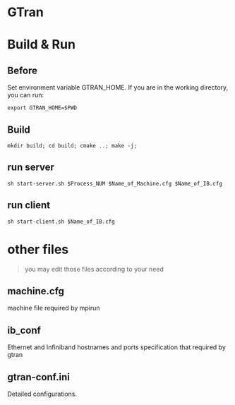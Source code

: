 # GTran

# Build & Run

## Before

Set environment variable GTRAN_HOME. If you are in the working directory, you can run:
```
export GTRAN_HOME=$PWD
```

## Build

```
mkdir build; cd build; cmake ..; make -j;
```

## run server

```
sh start-server.sh $Process_NUM $Name_of_Machine.cfg $Name_of_IB.cfg
```

## run client

```
sh start-client.sh $Name_of_IB.cfg
```

# other files

> you may edit those files according to your need

## machine.cfg

machine file required by mpirun

## ib_conf

Ethernet and Infiniband hostnames and ports specification that required by gtran

## gtran-conf.ini

Detailed configurations.
